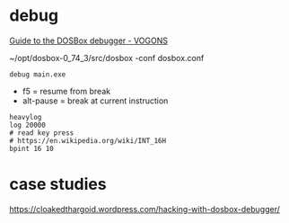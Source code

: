 # debug

[Guide to the DOSBox debugger \- VOGONS](https://www.vogons.org/viewtopic.php?t=3944)

~/opt/dosbox-0_74_3/src/dosbox -conf dosbox.conf

```
debug main.exe
```

- f5 = resume from break
- alt-pause = break at current instruction

```
heavylog
log 20000
# read key press
# https://en.wikipedia.org/wiki/INT_16H
bpint 16 10
```

# case studies

https://cloakedthargoid.wordpress.com/hacking-with-dosbox-debugger/
